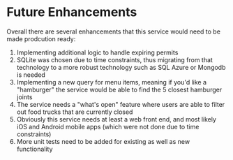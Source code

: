# Future Enhancements

Overall there are several enhancements that this service would need to be made prodcution ready:

1. Implementing additional logic to handle expiring permits
2. SQLite was chosen due to time constraints, thus migrating from that technology to a more robust technology such as SQL Azure or Mongodb is needed
3. Implementing a new query for menu items, meaning if you'd like a "hamburger" the service would be able to find the 5 closest hamburger joints
4. The service needs a "what's open" feature where users are able to filter out food trucks that are currently closed
5. Obviously this service needs at least a web front end, and most likely iOS and Android mobile apps (which were not done due to time constraints)
6. More unit tests need to be added for existing as well as new functionality
